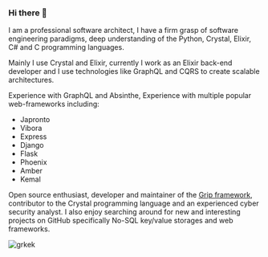 ### Hi there 👋

I am a professional software architect, I have a firm grasp of software engineering paradigms, deep understanding of the Python, Crystal, Elixir, C# and C programming languages.

Mainly I use Crystal and Elixir, currently I work as an Elixir back-end developer and I use technologies like GraphQL and CQRS to create scalable architectures.

Experience with GraphQL and Absinthe, Experience with multiple popular web-frameworks including:

- Japronto
- Vibora
- Express
- Django
- Flask
- Phoenix
- Amber
- Kemal

Open source enthusiast, developer and maintainer of the [Grip framework](https://github.com/grip-framework/grip), contributor to the Crystal programming language and an experienced cyber security analyst. I also enjoy searching around for new and interesting projects on GitHub specifically No-SQL key/value storages and web frameworks.

<p align="left"><img src="https://komarev.com/ghpvc/?username=grkek&label=Profile Views&color=000000&style=flat" alt="grkek" /></p>

